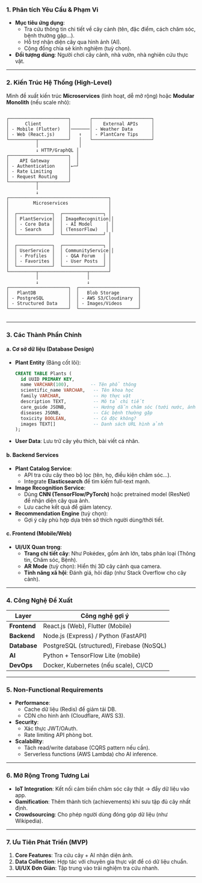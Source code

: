 
### **1. Phân tích Yêu Cầu & Phạm Vi**
- **Mục tiêu ứng dụng**: 
  - Tra cứu thông tin chi tiết về cây cảnh (tên, đặc điểm, cách chăm sóc, bệnh thường gặp...).
  - Hỗ trợ nhận diện cây qua hình ảnh (AI).
  - Cộng đồng chia sẻ kinh nghiệm (tuỳ chọn).
- **Đối tượng dùng**: Người chơi cây cảnh, nhà vườn, nhà nghiên cứu thực vật.

---

### **2. Kiến Trúc Hệ Thống (High-Level)**
Mình đề xuất kiến trúc **Microservices** (linh hoạt, dễ mở rộng) hoặc **Modular Monolith** (nếu scale nhỏ):
```plaintext

┌──────────────────────┐       ┌──────────────────────┐
│      Client          │       │    External APIs     │
│ - Mobile (Flutter)   │───────│ - Weather Data       │
│ - Web (React.js)     │   ↑   │ - PlantCare Tips     │
└──────────┬───────────┘   │   └──────────────────────┘
           │               │
           ↓ HTTP/GraphQL │
┌──────────────────────┐  │
│    API Gateway       │  │
│ - Authentication     │←─┘
│ - Rate Limiting      │
│ - Request Routing    │
└──────────┬───────────┘
           │
           ↓
┌─────────────────────────────────────┐
│         Microservices               │
│                                     │
│  ┌─────────────┐  ┌───────────────┐ │
│  │ PlantService│  │ ImageRecognition││
│  │ - Core Data │  │ - AI Model     │ │
│  │ - Search    │  │ (TensorFlow)   │ │
│  └─────────────┘  └───────────────┘ │
│                                     │
│  ┌─────────────┐  ┌───────────────┐ │
│  │ UserService │  │ CommunityService││
│  │ - Profiles  │  │ - Q&A Forum   │ │
│  │ - Favorites │  │ - User Posts  │ │
│  └─────────────┘  └───────────────┘ │
└──────────┬──────────────────┬───────┘
           │                  │
           ↓                  ↓
┌──────────────────────┐  ┌──────────────────────┐
│   PlantDB            │  │   Blob Storage       │
│ - PostgreSQL         │  │ - AWS S3/Cloudinary  │
│ - Structured Data    │  │ - Images/Videos      │
└──────────────────────┘  └──────────────────────┘


```

---

### **3. Các Thành Phần Chính**
#### **a. Cơ sở dữ liệu (Database Design)**
- **Plant Entity** (Bảng cốt lõi):
  ```sql
  CREATE TABLE Plants (
    id UUID PRIMARY KEY,
    name VARCHAR(100),        -- Tên phổ thông
    scientific_name VARCHAR,   -- Tên khoa học
    family VARCHAR,            -- Họ thực vật
    description TEXT,          -- Mô tả chi tiết
    care_guide JSONB,          -- Hướng dẫn chăm sóc (tưới nước, ánh sáng...)
    diseases JSONB,            -- Các bệnh thường gặp
    toxicity BOOLEAN,          -- Có độc không?
    images TEXT[]              -- Danh sách URL hình ảnh
  );
  ```
- **User Data**: Lưu trữ cây yêu thích, bài viết cá nhân.

#### **b. Backend Services**
- **Plant Catalog Service**:
  - API tra cứu cây theo bộ lọc (tên, họ, điều kiện chăm sóc...).
  - Integrate **Elasticsearch** để tìm kiếm full-text mạnh.
- **Image Recognition Service**:
  - Dùng **CNN (TensorFlow/PyTorch)** hoặc pretrained model (ResNet) để nhận diện cây qua ảnh.
  - Lưu cache kết quả để giảm latency.
- **Recommendation Engine** (tuỳ chọn):
  - Gợi ý cây phù hợp dựa trên sở thích người dùng/thời tiết.

#### **c. Frontend (Mobile/Web)**
- **UI/UX Quan trọng**:
  - **Trang chi tiết cây**: Như Pokédex, gồm ảnh lớn, tabs phân loại (Thông tin, Chăm sóc, Bệnh).
  - **AR Mode** (tuỳ chọn): Hiển thị 3D cây cảnh qua camera.
  - **Tính năng xã hội**: Đánh giá, hỏi đáp (như Stack Overflow cho cây cảnh).

---

### **4. Công Nghệ Đề Xuất**
| Layer          | Công nghệ gợi ý                          |
|----------------|------------------------------------------|
| **Frontend**   | React.js (Web), Flutter (Mobile)         |
| **Backend**    | Node.js (Express) / Python (FastAPI)     |
| **Database**   | PostgreSQL (structured), Firebase (NoSQL)|
| **AI**         | Python + TensorFlow Lite (mobile)        |
| **DevOps**     | Docker, Kubernetes (nếu scale), CI/CD    |

---

### **5. Non-Functional Requirements**
- **Performance**: 
  - Cache dữ liệu (Redis) để giảm tải DB.
  - CDN cho hình ảnh (Cloudflare, AWS S3).
- **Security**:
  - Xác thực JWT/OAuth.
  - Rate limiting API phòng bot.
- **Scalability**:
  - Tách read/write database (CQRS pattern nếu cần).
  - Serverless functions (AWS Lambda) cho AI inference.

---

### **6. Mở Rộng Trong Tương Lai**
- **IoT Integration**: Kết nối cảm biến chăm sóc cây thật → đẩy dữ liệu vào app.
- **Gamification**: Thêm thành tích (achievements) khi sưu tập đủ cây nhất định.
- **Crowdsourcing**: Cho phép người dùng đóng góp dữ liệu (như Wikipedia).

---

### **7. Ưu Tiên Phát Triển (MVP)**
1. **Core Features**: Tra cứu cây + AI nhận diện ảnh.
2. **Data Collection**: Hợp tác với chuyên gia thực vật để có dữ liệu chuẩn.
3. **UI/UX Đơn Giản**: Tập trung vào trải nghiệm tra cứu nhanh.

---


